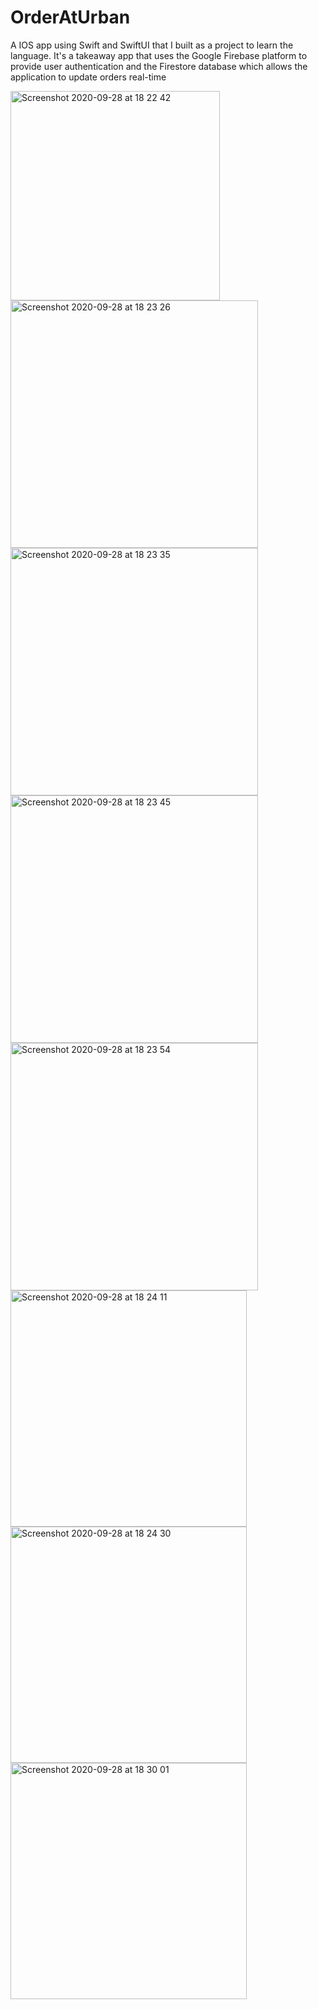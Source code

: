 # OrderAtUrban
A IOS app using Swift and SwiftUI that I built as a project to learn the language. It's a takeaway app that uses the Google Firebase platform to provide user authentication and the Firestore database which allows the application to update orders real-time

<img width="335" alt="Screenshot 2020-09-28 at 18 22 42" src="https://user-images.githubusercontent.com/34686610/94465911-87ddc380-01b8-11eb-84ed-6ee89b24288c.png">
<img width="396" alt="Screenshot 2020-09-28 at 18 23 26" src="https://user-images.githubusercontent.com/34686610/94465918-8ad8b400-01b8-11eb-8aa3-567e81584410.png">
<img width="396" alt="Screenshot 2020-09-28 at 18 23 35" src="https://user-images.githubusercontent.com/34686610/94465920-8b714a80-01b8-11eb-8b57-b8a82a8661ad.png">
<img width="396" alt="Screenshot 2020-09-28 at 18 23 45" src="https://user-images.githubusercontent.com/34686610/94465925-8c09e100-01b8-11eb-9f80-eae351d77cb2.png">
<img width="396" alt="Screenshot 2020-09-28 at 18 23 54" src="https://user-images.githubusercontent.com/34686610/94465929-8d3b0e00-01b8-11eb-8f47-a2bc297a069b.png">
<img width="378" alt="Screenshot 2020-09-28 at 18 24 11" src="https://user-images.githubusercontent.com/34686610/94465931-8d3b0e00-01b8-11eb-9404-9e64d2d2205d.png">
<img width="378" alt="Screenshot 2020-09-28 at 18 24 30" src="https://user-images.githubusercontent.com/34686610/94465933-8dd3a480-01b8-11eb-8e8f-4566a4c6ddc7.png">

<img width="378" alt="Screenshot 2020-09-28 at 18 30 01" src="https://user-images.githubusercontent.com/34686610/94466048-b8256200-01b8-11eb-8124-a2540543902a.png">
